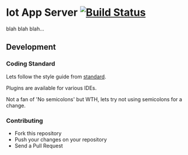 # Iot App Server [![Build Status](https://travis-ci.org/zoomHKG/iot-server.svg?branch=master)](https://travis-ci.org/zoomHKG/iot-server)

blah blah blah...

## Development

### Coding Standard

Lets follow the style guide from [standard](https://github.com/standard/standard).

Plugins are available for various IDEs.

Not a fan of 'No semicolons' but WTH, lets try not using semicolons for a change.

### Contributing

* Fork this repository
* Push your changes on your repository
* Send a Pull Request
